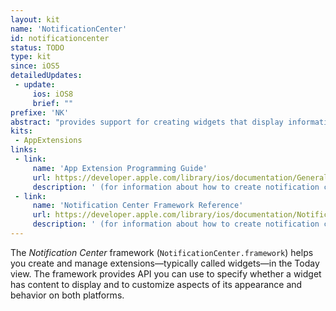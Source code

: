 ```yaml
---
layout: kit
name: 'NotificationCenter'
id: notificationcenter
status: TODO
type: kit
since: iOS5
detailedUpdates:
 - update:
     ios: iOS8
     brief: ""
prefixe: 'NK'
abstract: "provides support for creating widgets that display information in Notification Center"
kits:
 - AppExtensions
links:
 - link:
     name: 'App Extension Programming Guide'
     url: https://developer.apple.com/library/ios/documentation/General/Conceptual/ExtensibilityPG/index.html#//apple_ref/doc/uid/TP40014214
     description: ' (for information about how to create notification center widgets)'
 - link:
     name: 'Notification Center Framework Reference'
     url: https://developer.apple.com/library/ios/documentation/NotificationCenter/Reference/NotificationCenter_Framework/index.html#//apple_ref/doc/uid/TP40014443
     description: ' (for information about how to create notification center widgets)'
---
```


The *Notification Center* framework (`NotificationCenter.framework`) helps you create and manage extensions—typically called widgets—in the Today view. The framework provides API you can use to specify whether a widget has content to display and to customize aspects of its appearance and behavior on both platforms.
